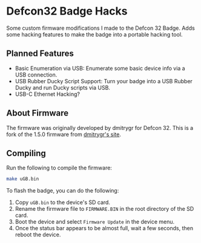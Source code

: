 # Defcon32 Badge Hacks
Some custom firmware modifications I made to the Defcon 32 Badge. Adds some hacking features to make the badge into a portable hacking tool.

## Planned Features
- Basic Enumeration via USB: Enumerate some basic device info via a USB connection.
- USB Rubber Ducky Script Support: Turn your badge into a USB Rubber Ducky and run Ducky scripts via USB.
- USB-C Ethernet Hacking?

## About Firmware
The firmware was originally developed by dmitrygr for Defcon 32. This is a fork of the 1.5.0 firmware from [dmitrygr's site](http://dmitry.gr/).

## Compiling
Run the following to compile the firmware:

```bash
make uGB.bin
```

To flash the badge, you can do the following:
1. Copy `uGB.bin` to the device's SD card.
2. Rename the firmware file to `FIRMWARE.BIN` in the root directory of the SD card.
3. Boot the device and select `Firmware Update` in the device menu.
4. Once the status bar appears to be almost full, wait a few seconds, then reboot the device.